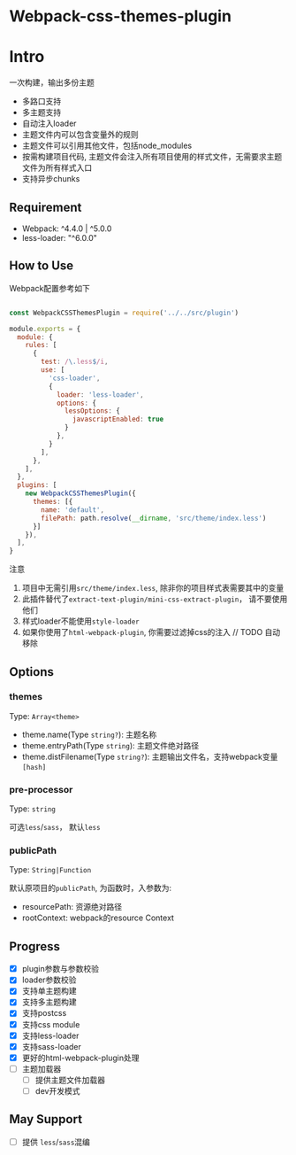 # Webpack-css-themes-plugin

# Intro

一次构建，输出多份主题

- 多路口支持
- 多主题支持
- 自动注入loader
- 主题文件内可以包含变量外的规则
- 主题文件可以引用其他文件，包括node_modules
- 按需构建项目代码, 主题文件会注入所有项目使用的样式文件，无需要求主题文件为所有样式入口
- 支持异步chunks

## Requirement

- Webpack: ^4.4.0 | ^5.0.0
- less-loader: "^6.0.0"


## How to Use

Webpack配置参考如下

```js

const WebpackCSSThemesPlugin = require('../../src/plugin')

module.exports = {
  module: {
    rules: [
      {
        test: /\.less$/i,
        use: [
          'css-loader',
          {
            loader: 'less-loader',
            options: {
              lessOptions: {
                javascriptEnabled: true
              }
            },
          }
        ],
      },
    ],
  },
  plugins: [
    new WebpackCSSThemesPlugin({
      themes: [{
        name: 'default',
        filePath: path.resolve(__dirname, 'src/theme/index.less')
      }]
    }),
  ],
}
```

注意

1. 项目中无需引用`src/theme/index.less`, 除非你的项目样式表需要其中的变量
2. 此插件替代了`extract-text-plugin/mini-css-extract-plugin`， 请不要使用他们
3. 样式loader不能使用`style-loader`
3. 如果你使用了`html-webpack-plugin`, 你需要过滤掉css的注入 // TODO 自动移除

## Options

### themes

Type: `Array<theme>`

- theme.name(Type `string?`): 主题名称
- theme.entryPath(Type `string`): 主题文件绝对路径
- theme.distFilename(Type `string?`): 主题输出文件名，支持webpack变量`[hash]`

### pre-processor

Type: `string`

可选`less`/`sass`， 默认`less`

### publicPath

Type: `String|Function`

默认原项目的`publicPath`, 为函数时，入参数为:

- resourcePath: 资源绝对路径
- rootContext: webpack的resource Context

## Progress

- [X] plugin参数与参数校验
- [X] loader参数校验
- [X] 支持单主题构建
- [X] 支持多主题构建
- [X] 支持postcss
- [X] 支持css module
- [X] 支持less-loader
- [X] 支持sass-loader
- [X] 更好的html-webpack-plugin处理
- [ ] 主题加载器
  - [ ] 提供主题文件加载器
  - [ ] dev开发模式

## May Support

- [ ] 提供 `less`/`sass`混编
